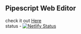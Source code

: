 ## Pipescript Web Editor

check it out [Here](https://pipescript.netlify.app/) <br>
status - 
[![Netlify Status](https://api.netlify.com/api/v1/badges/a22b7a82-8fd8-4f28-9ee8-af363696dc29/deploy-status)](https://app.netlify.com/sites/pipescript/deploys)
